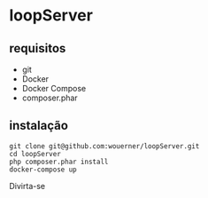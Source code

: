 # loopServer


## requisitos
- git
- Docker 
- Docker Compose
- composer.phar

## instalação

```git clone git@github.com:wouerner/loopServer.git```  
```cd loopServer  ```  
```php composer.phar install```  
```docker-compose up```   

Divirta-se  
